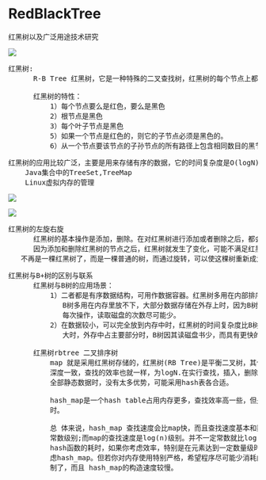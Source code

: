 # RedBlackTree
红黑树以及广泛用途技术研究


![](https://i.imgur.com/naOIYQz.png)

<pre>
红黑树:
      R-B Tree 红黑树，它是一种特殊的二叉查找树，红黑树的每个节点上都有存储位表示节点的颜色，可以是红(Red)或者黑（Black）

      红黑树的特性：
          1）每个节点要么是红色，要么是黑色
          2）根节点是黑色
          3）每个叶子节点是黑色
          5）如果一个节点是红色的，则它的子节点必须是黑色的。
          6）从一个节点要该节点的子孙节点的所有路径上包含相同数目的黑节点。
</pre>

<pre>
红黑树的应用比较广泛，主要是用来存储有序的数据，它的时间复杂度是O(logN),效率非常高。
    Java集合中的TreeSet,TreeMap
    Linux虚拟内存的管理
</pre>


![](https://i.imgur.com/3JgQqdu.png)

![](https://i.imgur.com/b5ocKw9.png)

<pre>
红黑树的左旋右旋
      红黑树的基本操作是添加，删除。在对红黑树进行添加或者删除之后，都会用到旋转方法。
      因为添加和删除红黑树的节点之后，红黑树就发生了变化，可能不满足红黑树的5条性质，也就
   不再是一棵红黑树了，而是一棵普通的树，而通过旋转，可以使这棵树重新成为红黑树。
</pre>

<pre>
红黑树与B+树的区别与联系
      红黑树与B树的应用场景：
          1）二者都是有序数据结构，可用作数据容器。红黑树多用在内部排序，即全放在内存中的。
             B树多用在内存里放不下，大部分数据存储在外存上时，因为B树层数少，因此可以确保
             每次操作，读取磁盘的次数尽可能少。
          2）在数据较小，可以完全放到内存中时，红黑树的时间复杂度比B树低。反之，数据量
             大时，外存中占主要部分时，B树因其读磁盘书少，而具有更快的速度。

      红黑树rbtree 二叉排序树
          map 就是采用红黑树存储的，红黑树(RB Tree)是平衡二叉树，其优点就是树到叶子节点
          深度一致，查找的效率也就一样，为logN.在实行查找，插入，删除的效率都一致，而当是
          全部静态数据时，没有太多优势，可能采用hash表各合适。
   
          hash_map是一个hash table占用内存更多，查找效率高一些，但是hash的时间比较费
          时。

          总 体来说，hash_map 查找速度会比map快，而且查找速度基本和数据数据量大小，属于
          常数级别;而map的查找速度是log(n)级别。并不一定常数就比log(n)小， hash还有
          hash函数的耗时，如果你考虑效率，特别是在元素达到一定数量级时，考虑考
          虑hash_map。但若你对内存使用特别严格，希望程序尽可能少消耗内存，那么一定要小心，hash_map可能会让你陷入尴尬，特别是当你的hash_map对象特别多时，你就更无法控
          制了，而且 hash_map的构造速度较慢。
</pre>
